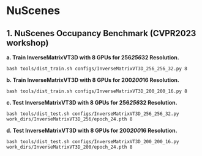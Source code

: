 # NuScenes

## 1. NuScenes Occupancy Benchmark (CVPR2023 workshop)
**a. Train InverseMatrixVT3D with 8 GPUs for 256*256*32 Resolution.**
```shell
bash tools/dist_train.sh configs/InverseMatrixVT3D_256_256_32.py 8
```
**b. Train InverseMatrixVT3D with 8 GPUs for 200*200*16 Resolution.**
```shell
bash tools/dist_train.sh configs/InverseMatrixVT3D_200_200_16.py 8
```
**c. Test InverseMatrixVT3D with 8 GPUs for 256*256*32 Resolution.**
```shell
bash tools/dist_test.sh configs/InverseMatrixVT3D_256_256_32.py work_dirs/InverseMatrixVT3D_256/epoch_24.pth 8
```
**d. Test InverseMatrixVT3D with 8 GPUs for 200*200*16 Resolution.**
```shell
bash tools/dist_test.sh configs/InverseMatrixVT3D_200_200_16.py work_dirs/InverseMatrixVT3D_200/epoch_24.pth 8
```
